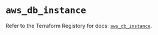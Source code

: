 # `aws_db_instance`

Refer to the Terraform Registory for docs: [`aws_db_instance`](https://registry.terraform.io/providers/hashicorp/aws/5.14.0/docs/resources/db_instance).

